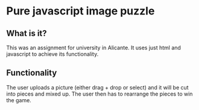 # Pure javascript image puzzle

## What is it?
This was an assignment for university in Alicante. It uses just html and javascript to achieve its functionality.

## Functionality
The user uploads a picture (either drag + drop or select) and it will be cut into pieces and mixed up. The user then has to rearrange the pieces to win the game.
